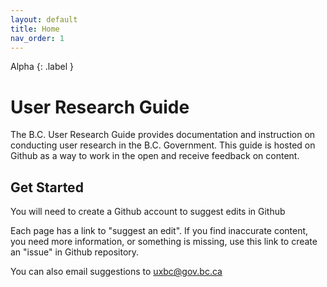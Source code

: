 ```yaml
---
layout: default
title: Home
nav_order: 1
---
```


Alpha
{: .label }
# User Research Guide

The B.C. User Research Guide provides documentation and instruction on conducting user research in the B.C. Government. This guide is hosted on Github as a way to work in the open and receive feedback on content.

## Get Started
You will need to create a Github account to suggest edits in Github

Each page has a link to "suggest an edit". If you find inaccurate content, you need more information, or something is missing, use this link to create an "issue" in Github repository.

You can also email suggestions to <uxbc@gov.bc.ca>
